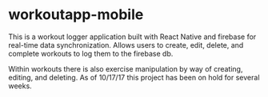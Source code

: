 # workoutapp-mobile
This is a workout logger application built with React Native and firebase for real-time data synchronization.
Allows users to create, edit, delete, and complete workouts to log them to the firebase db. 

Within workouts there is also exercise manipulation by way of creating, editing, and deleting.
As of 10/17/17 this project has been on hold for several weeks.
